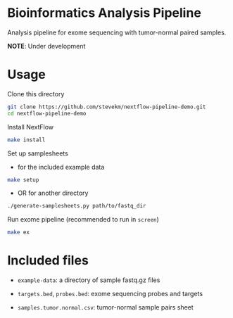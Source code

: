 # Bioinformatics Analysis Pipeline

Analysis pipeline for exome sequencing with tumor-normal paired samples.

__NOTE__: Under development

# Usage

Clone this directory

```bash
git clone https://github.com/stevekm/nextflow-pipeline-demo.git
cd nextflow-pipeline-demo
```

Install NextFlow

```bash
make install
```

Set up samplesheets

- for the included example data

```bash
make setup
```

- OR for another directory

```bash
./generate-samplesheets.py path/to/fastq_dir
```

Run exome pipeline (recommended to run in `screen`)

```bash
make ex
```
# Included files

- `example-data`: a directory of sample fastq.gz files

- `targets.bed`, `probes.bed`: exome sequencing probes and targets

- `samples.tumor.normal.csv`: tumor-normal sample pairs sheet
